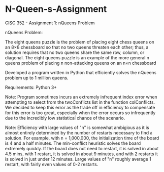 # N-Queen-s-Assignment
CISC 352 - Assignment 1: nQueens Problem

nQueens Problem:

The eight queens puzzle is the problem of placing eight chess queens on an 8×8 chessboard so that no two queens threaten each other; thus, a solution requires that no two queens share the same row, column, or diagonal. The eight queens puzzle is an example of the more general n queens problem of placing n non-attacking queens on an n×n chessboard


Developed a program written in Python that efficiently solves the nQueens problem up to 1 million queens.

Requirements:
Python 3+

Note:
Program sometimes incurs an extremely infrequent index error when attempting to select from the twoConflicts list in the function colConflicts. We decided to keep this error as the trade off in efficiency to compensate for this error is too great, especially when the error occurs so infrequently due to the incredibly low statistical chance of the scenario.

Note:
Efficiency with large values of "n" is somewhat ambigious as it is almost entirely determined by the number of restarts necessary to find a solution. For example, with n = 1,000,000, the initialization time of the board is 4 and a half minutes. The min-conflict heuristic solves the board extremely quickly. If the board does not need to restart, it is solved in about 4.5 mins, with 1 restart, it is solved in about 9 minutes, and with 2 restarts it is solved in just under 12 minutes. Large values of "n" roughly average 1 restart, with fairly even values of 0-2 restarts.

